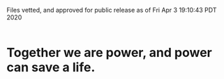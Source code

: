 Files vetted, and approved for public release as of Fri Apr  3 19:10:43 PDT 2020<br><br><h1>Together we are power, and power can save a life.</h1>
